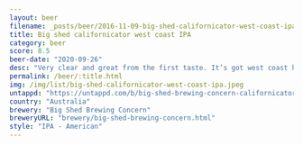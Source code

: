 ```yaml
---
layout: beer
filename: _posts/beer/2016-11-09-big-shed-californicator-west-coast-ipa.md
title: Big shed californicator west coast IPA
category: beer
score: 8.5
beer-date: "2020-09-26"
desc: "Very clear and great from the first taste. It’s got west coast hops but it’s not in your face, very restrained"
permalink: /beer/:title.html
img: /img/list/big-shed-californicator-west-coast-ipa.jpeg
untappd: "https://untappd.com/b/big-shed-brewing-concern-californicator-west-coast-ipa/3880133"
country: "Australia"
brewery: "Big Shed Brewing Concern"
breweryURL: "brewery/big-shed-brewing-concern.html"
style: "IPA - American"
---
```

